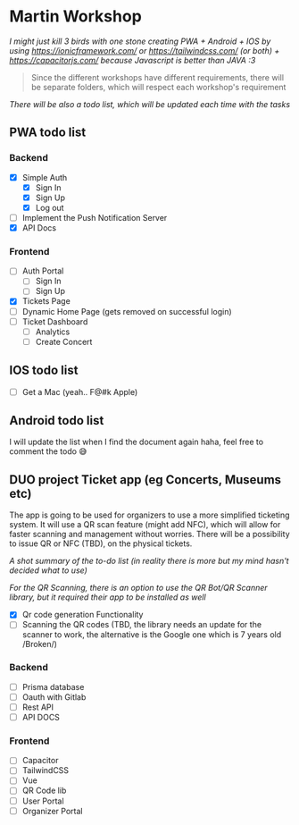 # Martin Workshop

*I might just kill 3 birds with one stone creating PWA + Android + IOS by using https://ionicframework.com/ or https://tailwindcss.com/ (or both) + https://capacitorjs.com/ because Javascript is better than JAVA :3*

>Since the different workshops have different requirements, there will be separate folders, which will respect each workshop's requirement

*There will be also a todo list, which will be updated each time with the tasks*

## PWA todo list 
### Backend
- [x] Simple Auth
    - [x] Sign In
    - [x] Sign Up
    - [x] Log out
- [ ] Implement the Push Notification Server
- [x] API Docs

### Frontend
- [ ] Auth Portal
    - [ ] Sign In
    - [ ] Sign Up
- [x] Tickets Page
- [ ] Dynamic Home Page (gets removed on successful login)
- [ ] Ticket Dashboard
  - [ ] Analytics
  - [ ] Create Concert

## IOS todo list
- [ ] Get a Mac (yeah.. F@#k Apple)
## Android todo list

I will update the list when I find the document again haha, feel free to comment the todo 😅


## DUO project Ticket app (eg Concerts, Museums etc) 

The app is going to be used for organizers to use a more simplified ticketing system. It will use a QR scan feature (might add NFC), which will allow for faster scanning and management without worries. There will be a possibility to issue QR or NFC (TBD), on the physical tickets.

*A shot summary of the to-do list (in reality there is more but my mind hasn't decided what to use)*

*For the QR Scanning, there is an option to use the QR Bot/QR Scanner library, but it required their app to be installed as well*

- [x] Qr code generation Functionality
- [ ] Scanning the QR codes (TBD, the library needs an update for the scanner to work, the alternative is the Google one which is 7 years old /Broken/)
  
### **Backend**

- [ ] Prisma database
- [ ] Oauth with Gitlab
- [ ] Rest API
- [ ] API DOCS
  
### **Frontend** 
- [ ] Capacitor
- [ ] TailwindCSS
- [ ] Vue
- [ ] QR Code lib
- [ ] User Portal
- [ ] Organizer Portal